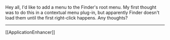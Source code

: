 Hey all, I'd like to add a menu to the Finder's root menu.  My first thought was to do this in a contextual menu plug-in, but apparently Finder doesn't load them until the first right-click happens.  Any thoughts?

----
[[ApplicationEnhancer]]